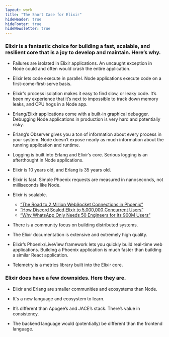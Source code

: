 ```yaml
---
layout: work
title: "The Short Case for Elixir"
hideHeader: true
hideFooter: true
hideNewsletter: true
---
```


<style>
ul {
    margin: 0;
}

blockquote p {
    margin: 0;
}
</style>

### Elixir is a fantastic choice for building a fast, scalable, and resilient core that is a joy to develop and maintain. Here’s why.

- Failures are isolated in Elixir applications. An uncaught exception in Node could and often would crash the entire application.

- Elixir lets code execute in parallel. Node applications execute code on a first-come-first-serve basis.

- Elixir's process isolation makes it easy to find slow, or leaky code. It’s been my experience that it’s next to impossible to track down memory leaks, and CPU hogs in a Node app.

- Erlang/Elixir applications come with a built-in graphical debugger. Debugging Node applications in production is very hard and potentially risky.

- Erlang’s Observer gives you a ton of information about every process in your system. Node doesn’t expose nearly as much information about the running application and runtime.

- Logging is built into Erlang and Elixir’s core. Serious logging is an afterthought in Node applications.

- Elixir is 10 years old, and Erlang is 35 years old.

- Elixir is fast. Simple Phoenix requests are measured in nanoseconds, not milliseconds like Node.

- Elixir is scalable.
	- [“The Road to 2 Million WebSocket Connections in Phoenix”](https://www.phoenixframework.org/blog/the-road-to-2-million-websocket-connections)
	- [“How Discord Scaled Elixir to 5,000,000 Concurrent Users”](https://blog.discord.com/scaling-elixir-f9b8e1e7c29b)
	- [“Why WhatsApp Only Needs 50 Engineers for Its 900M Users”](https://www.wired.com/2015/09/whatsapp-serves-900-million-users-50-engineers/)

- There is a community focus on building distributed systems.

- The Elixir documentation is extensive and extremely high quality.

- Elixir’s Phoenix/LiveView framework lets you quickly build real-time web applications. Building a Phoenix application is much faster than building a similar React application.

- Telemetry is a metrics library built into the Elixir core.

### Elixir does have a few downsides. Here they are.

- Elixir and Erlang are smaller communities and ecosystems than Node.

- It's a new language and ecosystem to learn.

- It’s different than Apogee’s and JACE’s stack. There’s value in consistency.

- The backend language would (potentially) be different than the frontend language.
